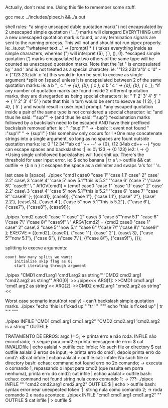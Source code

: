 Actually, don't read me. Using this file to remember some stuff.

gcc me.c ../includes/pipex.h && ./a.out

shell rules:
	*a single unscaped duble quotation mark(") not encapsulated by 2 unescaped simple quotation ('__') marks will disregard EVERYTHING until a new unescaped quotation mark is found, or any termination signals are sent to the running process. This will not and should not run pipex properly.
	ie: ./a.out "'whatever text....' -> [prompt]
	* (') takes everything inside as simple characters, whereas (") will interpret ($), (`), (\), (!).
	*escaped simple quotation (') marks encapsulated by two others of the same type will be counted as unescaped quotation marks. Note that the 1st " is encapsulated by ' and \' and is not treated as a special character:
	ie: '"123 23z\'a"b' c 'd" - > {"123 23z\ab' c 'd}
		this would in turn be sent to execve as single argument
	*split on [space] unless it is encapsulated between 2 of the same quotation marks:
	ie: a b "_ c _" -> {a}, {b}, {_ c _};
		a b '_ c _' -> {a}, {b}, {_ c _};
	*if any number of quotation marks are found inside 2 different quotation marks, they are disregarded as being special characters:
	ie:	" 1' 2' 3' 4' 5' " -> { 1' 2' 3' 4' 5' }
		note that this in turn would be sent to execve as {1 2}, { 3 4}, { 5' } and would result in user input prompt.
	*any escaped quotation inside a pair of the same type is not considered a special character:
	ie: "and thus he said: \"'sup\"" -> {and thus he said: "'sup"}
	*exclamation marks followed by a backslash need to be escaped AND have their preffixed backslash removed after:
	ie : " :\"sup'!\" " -> -bash: !\: event not found
		 " :\"sup'\!\" " -> {sup'\!" }
		 this somehow only occurs for !
	*One may concatenate strings into a single argument, so long as no spaces are fount outside quotation marks:
	ie: 0 "12  34""ab cd"'++ --' -> {0}, {12  34ab cd++ --}
	*you can escape spaces and backslashes :|
	ie: 0\ 123 -> {0 123}
	ie2: \\ -> {\}
	*Using single unfollowed backslashes will fuck shit up. There's the threshold for user input error.
	ie: $ echo banana | tr a \ > outfile && cat outfile -> {b n n }
			it escapes the space as a delimiter and swaps 'a's for ' 's.

last case is \[space].
./pipex "cmd1 case0 \"case 1\" 'case 1.1' case\" 2\" case' 2.2' case\ 3 'case\ 4' 'case 5''now 5.1'\"this is 5.2\" '\"case 6\' \\'case 7\' \\\"case 8\\\" 'case9\!' \ "
ARGV[cmd1] = {cmd1 case0 "case 1" 'case 1.1' case" 2" case' 2.2' case\ 3 'case\ 4' 'case 5''now 5.1'"this is 5.2" '"case 6\' \'case 7\' \"case 8\" 'case9\!' \};
{{cmd1}, {case0}, {"case 1"}, {'case 1.1'}, {case" 2"}, {case' 2.2'}, {case\ 3}, {'case\ 4'}, {'case 5''now 5.1'"this is 5.2"}, {'"case 6\'}, {\'case7\'}, {\"case8\"}, {case9\!}};

./pipex 'cmd2 case0 "case 1" case" 2" case\ 3 "case 5""now 5.1" \"case 6\" \\"case 7\\" \\\"case 8\\\" "case9\!" \ '
ARGV[cmd2] = {cmd2 case0 "case 1" case" 2" case\ 3 "case 5""now 5.1" \"case 6\" \\"case 7\\" \\\"case 8\\\" "case9\!" \};
EXECVE = {{cmd2}, {case0}, {"case 1"}, {case" 2"}, {case\ 3}, {"case 5""now 5.1"}, {\"case 6\"}, {\\"case 7\\"}, {\\\"case 8\\\"}, {"case9\!"}, {\}};

splitting to execve arguments:

	count how many splits we want:
		initialize skip flag as 0;
		start iterating through argument



./pipex "CMD1 cmd1.arg1 'cmd1.arg2 as string'" 'CMD2 cmd2.arg1 "cmd2.arg2 as string"'
	ARG[0]: >>./pipex<<
	ARG[1]: >>CMD1 cmd1.arg1 'cmd1.arg2 as string'<<
	ARG[2]: >>CMD2 cmd2.arg1 "cmd2.arg2 as string"<<

Worst case scenario input(not really) - can't backslash simple quotation marks.
	./pipex "echo 'this is f'cked up'" "tr ''' '\"'"
	echo "this is f'cked up" | tr "'" "\""

./pipex INFILE "CMD1 cmd1.arg1 cmd1.arg2" "CMD2 cmd2.arg1 'cmd2.arg2 is a string'" OUTFILE



TRATAMENTO DE ERROS:
	argc != 5; -> printa erro e não roda.
	INFILE não encontrado; -> segue para cmd2 e printa mensagem de erro:
			$ cat INVALIDfile | echo aalalal > outfile
			cat: infole: No such file or directory
			$ cat outfile
			aalalal
	2 erros de input; -> printa erro do cmd1, depois printa erro do cmd2:
		x$ cat infole | echao aalalal > outfile
			cat: infole: No such file or directory
			bash: echao: command not found
	erro no 2o comando; -> executa o comando 1, repassando o input para cmd2 (que resulta em porra nenhuma), printa erro do cmd2:
		cat infile | echao aalalal > outfile
			bash: echao: command not found
	string nula como comando 1; -> ???:
		./pipex INFILE "" "cmd2 cmd2.arg1 cmd2.arg2" OUTFILE
		$ | echo > outfile
			bash: syntax error near unexpected token `|'
	string nula como comando 2; -> roda comando 2 e nada acontece:
		./pipex INFILE "cmd1 cmd1.arg1 cmd1.arg2" "" OUTFILE
		$ cat infile | > outfile
			$

